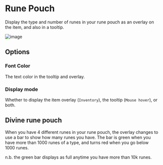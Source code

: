 # Rune Pouch

Display the type and number of runes in your rune pouch as an overlay on the item, and also in a tooltip.

![image](https://raw.githubusercontent.com/runelite/wiki/master/img/Rune-Pouch-example.png)

## Options

### Font Color
The text color in the tooltip and overlay.

### Display mode
Whether to display the item overlay (`Inventory`), the tooltip (`Mouse hover`), or both.

## Divine rune pouch
When you have 4 different runes in your rune pouch, the overlay changes to use a bar to show how many runes you have.
The bar is green when you have more than 1000 runes of a type, and turns red when you go below 1000 runes.

n.b. the green bar displays as full anytime you have more than 10k runes.
